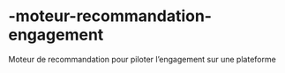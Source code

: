 # -moteur-recommandation-engagement
Moteur de recommandation pour piloter l’engagement sur une plateforme
